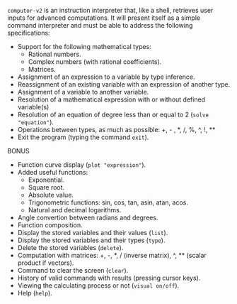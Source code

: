 `computor-v2` is an instruction interpreter that, like a shell, retrieves user inputs for advanced computations. It will present itself as a simple command interpreter and must be able to address the following specifications:

- Support for the following mathematical types:
  - Rational numbers.
  - Complex numbers (with rational coefficients).
  - Matrices.
- Assignment of an expression to a variable by type inference.
- Reassignment of an existing variable with an expression of another type.
- Assignment of a variable to another variable.
- Resolution of a mathematical expression with or without defined variable(s)
- Resolution of an equation of degree less than or equal to 2 (`solve "equation"`).
- Operations between types, as much as possible: +, - , *, /, %, ^, !, **
- Exit the program (typing the command `exit`).


BONUS
- Function curve display (`plot "expression"`).
- Added useful functions:
	- Exponential.
	- Square root.
	- Absolute value.
	- Trigonometric functions: sin, cos, tan, asin, atan, acos.
	- Natural and decimal logarithms.
- Angle convertion between radians and degrees.
- Function composition.
- Display the stored variables and their values (`list`).
- Display the stored variables and their types (`type`).
- Delete the stored variables (`delete`).
- Computation with matrices: +, -, *, / (inverse matrix), ^, ** (scalar product if vectors).
- Command to clear the screen (`clear`).
- History of valid commands with results (pressing cursor keys).
- Viewing the calculating process or not (`visual on/off`).
- Help (`help`).

